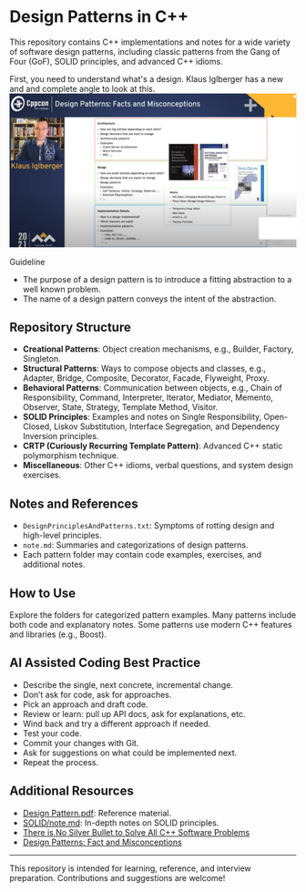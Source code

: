 # Design Patterns in C++

This repository contains C++ implementations and notes for a wide variety of software design patterns, including classic patterns from the Gang of Four (GoF), SOLID principles, and advanced C++ idioms.

First, you need to understand what's a design. Klaus Iglberger has a new and and complete angle to look at this.
![Architecture_Design_Implementations.png](Images/Architecture_Design_Implementation.png)

Guideline
* The purpose of a design pattern is to introduce a fitting abstraction to a well known problem.
* The name of a design pattern conveys the intent of the abstraction.

## Repository Structure

- **Creational Patterns**: Object creation mechanisms, e.g., Builder, Factory, Singleton.
- **Structural Patterns**: Ways to compose objects and classes, e.g., Adapter, Bridge, Composite, Decorator, Facade, Flyweight, Proxy.
- **Behavioral Patterns**: Communication between objects, e.g., Chain of Responsibility, Command, Interpreter, Iterator, Mediator, Memento, Observer, State, Strategy, Template Method, Visitor.
- **SOLID Principles**: Examples and notes on Single Responsibility, Open-Closed, Liskov Substitution, Interface Segregation, and Dependency Inversion principles.
- **CRTP (Curiously Recurring Template Pattern)**: Advanced C++ static polymorphism technique.
- **Miscellaneous**: Other C++ idioms, verbal questions, and system design exercises.

## Notes and References

- `DesignPrinciplesAndPatterns.txt`: Symptoms of rotting design and high-level principles.
- `note.md`: Summaries and categorizations of design patterns.
- Each pattern folder may contain code examples, exercises, and additional notes.

## How to Use

Explore the folders for categorized pattern examples. Many patterns include both code and explanatory notes. Some patterns use modern C++ features and libraries (e.g., Boost).

## AI Assisted Coding Best Practice

- Describe the single, next concrete, incremental change.
- Don’t ask for code, ask for approaches.
- Pick an approach and draft code.
- Review or learn: pull up API docs, ask for explanations, etc.
- Wind back and try a different approach if needed.
- Test your code.
- Commit your changes with Git.
- Ask for suggestions on what could be implemented next.
- Repeat the process.

## Additional Resources

- [Design Pattern.pdf](Design%20Pattern.pdf): Reference material.
- [SOLID/note.md](SOLID/note.md): In-depth notes on SOLID principles.
- [There is No Silver Bullet to Solve All C++ Software Problems](https://www.youtube.com/watch?v=m3UmABVf55g&list=PL5XXu3X6L7jsQpt18_TNitUW5KquxMSan)
- [Design Patterns: Fact and Misconceptions](https://www.youtube.com/watch?v=OvO2NR7pXjg&list=LL)

---

This repository is intended for learning, reference, and interview preparation. Contributions and suggestions are welcome!